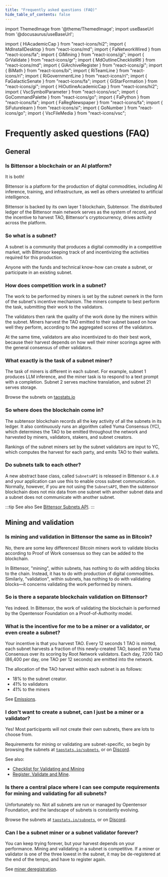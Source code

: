 ```yaml
---
title: "Frequently asked questions (FAQ)"
hide_table_of_contents: false 
---
```

import ThemedImage from '@theme/ThemedImage';
import useBaseUrl from '@docusaurus/useBaseUrl';

import { HiAcademicCap } from "react-icons/hi2";
import { MdInstallDesktop } from "react-icons/md";
import { FaNetworkWired } from "react-icons/fa";
import { GiMining } from "react-icons/gi";
import { GrValidate } from "react-icons/gr";
import { MdOutlineChecklistRtl } from "react-icons/md";
import { GiArchiveRegister } from "react-icons/gi";
import { BiMath } from "react-icons/bi";
import { RiTeamLine } from "react-icons/ri";
import { RiGovernmentLine } from "react-icons/ri";
import { FaGalacticSenate } from "react-icons/fa";
import { GiStarFormation } from "react-icons/gi";
import { HiOutlineAcademicCap } from "react-icons/hi2";
import { VscSymbolParameter } from "react-icons/vsc";
import { GoCommandPalette } from "react-icons/go";
import { FaPython } from "react-icons/fa";
import { FaRegNewspaper } from "react-icons/fa";
import { SiFuturelearn } from "react-icons/si";
import { GoNumber } from "react-icons/go";
import { VscFileMedia } from "react-icons/vsc";

# Frequently asked questions (FAQ)

## General

### Is Bittensor a blockchain or an AI platform?

It is both!

Bittensor is a platform for the production of digital commodities, including AI inference, training, and infrastructure, as well as others unrelated to artificial intelligence.

Bittensor is backed by its own layer 1 blockchain, Subtensor. The distributed ledger of the Bittensor main network serves as the system of record, and the incentive to harvest TAO, Bittensor's cryptocurrency, drives activity across the platform.

### So what is a subnet?

A subnet is a community that produces a digital commodity in a competitive market, with Bittensor keeping track of and incentivizing the activities required for this production.

Anyone with the funds and technical know-how can create a subnet, or participate in an existing subnet.

### How does competition work in a subnet?

The work to be performed by miners is set by the subnet ownerk in the form of the subnet's incentive mechanism. The miners compete to best perform the task, submitting their work to the validators. 

The validators then rank the quality of the work done by the miners within the subnet.
Miners harvest the TAO emitted to their subnet based on how well they perform, according to the aggregated scores of the validators. 

At the same time, validators are also incentivized to do their best work, because their harvest depends on how well their miner scorings agree with the general consensus of other validators.

### What exactly is the task of a subnet miner?

The task of miners is different in each subnet. For example, subnet 1 produces LLM inference, and the miner task is to respond to a text prompt with a completion. Subnet 2 serves machine translation, and subnet 21 serves storage.

Browse the subnets on [taostats.io](https://taostats.io/subnets)

### So where does the blockchain come in?

The subtensor blockchain records all the key activity of all the subnets in its ledger. It also continuously runs an algorithm called Yuma Consensus (YC), which determines the TAO to be emitted throughout the network and harvested by miners, validators, stakers, and subnet creators.

Rankings of the subnet miners set by the subnet validators are input to YC, which  computes the harvest for each party, and emits TAO to their wallets.

### Do subnets talk to each other?

A new abstract base class, called `SubnetsAPI` is released in Bittensor `6.8.0` and your application can use this to enable cross subnet communication. Normally, however, if you are not using the `SubnetsAPI`, then the subtensor blockchain does not mix data from one subnet with another subnet data and a subnet does not communicate with another subnet. 

:::tip See also
See [Bittensor Subnets API](https://github.com/opentensor/bittensor/blob/master/README.md#bittensor-subnets-api).
:::

## Mining and validation

### Is mining and validation in Bittensor the same as in Bitcoin?

No, there are some key differences! Bitcoin miners work to validate blocks according to Proof of Work consensus so they can be added to the blockchain.

In Bittensor, "mining", within subnets, has nothing to do with adding blocks to the chain. Instead, it has to do with production of digital commodities. Similarly, "validation", within subnets, has nothing to do with validating blocks&mdash;it concerns validating the work performed by miners.

### So is there a separate blockchain validation on Bittensor?

Yes indeed. In Bittensor, the work of validating the blockchain is performed by the Opentensor Foundation on a Proof-of-Authority model.

### What is the incentive for me to be a miner or a validator, or even create a subnet? 

Your incentive is that you harvest TAO. Every 12 seconds 1 TAO is minted, each subnet harvests a fraction of this newly-created TAO, based on Yuma Consensus over its scoring by Root Network validators. Each day, 7200 TAO (86,400 per day, one TAO per 12 seconds) are emitted into the network.

The allocation of the TAO harvest within each subnet is as follows:

- 18% to the subnet creator.
- 41% to validators
- 41% to the miners

See [Emissions](./emissions.md).

### I don't want to create a subnet, can I just be a miner or a validator?

Yes! Most participants will not create their own subnets, there are lots to choose from.

Requirements for mining or validating are subnet-specific, so begin by browsing the subnets at [`taostats.io/subnets`](https://taostats.io/subnets), or on [Discord](https://discord.com/channels/799672011265015819/830068283314929684).

See also: 

- [Checklist for Validating and Mining](./subnets/checklist-for-validating-mining.md)
- [Register, Validate and Mine](./subnets/register-validate-mine.md).

### Is there a central place where I can see compute requirements for mining and validating for all subnets?

Unfortunately no. Not all subnets are run or managed by Opentensor Foundation, and the landscape of subnets is constantly evolving. 

Browse the subnets at [`taostats.io/subnets`](https://taostats.io/subnets), or on [Discord](https://discord.com/channels/799672011265015819/830068283314929684).

### Can I be a subnet miner or a subnet validator forever?

You can keep trying forever, but your harvest depends on your performance. Mining and validating in a subnet is competitive. If a miner or validator is one of the three lowest in the subnet, it may be de-registered at the end of the tempo, and have to register again.

See [miner deregistration](./subnets/register-validate-mine.md#miner-deregistration). 
